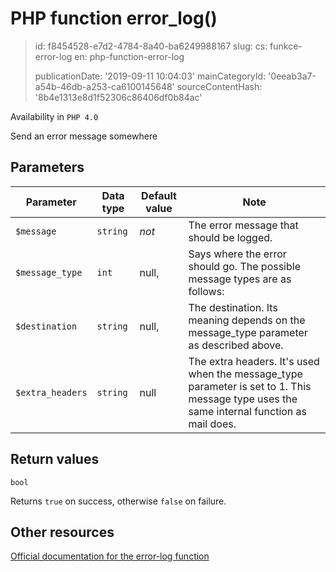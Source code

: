 PHP function error_log()
========================

> id: f8454528-e7d2-4784-8a40-ba6249988167
> slug:
> 	cs: funkce-error-log
> 	en: php-function-error-log
> 
> publicationDate: '2019-09-11 10:04:03'
> mainCategoryId: '0eeab3a7-a54b-46db-a253-ca6100145648'
> sourceContentHash: '8b4e1313e8d1f52306c86406df0b84ac'

Availability in `PHP 4.0`

Send an error message somewhere


Parameters
--------------

| Parameter | Data type | Default value | Note |
|-----|-----|-----|-----|
| `$message` | `string` | *not* | The error message that should be logged. |
| `$message_type` | `int` | null, | Says where the error should go. The possible message types are as follows: |
| `$destination` | `string` | null, | The destination. Its meaning depends on the message_type parameter as described above. |
| `$extra_headers` | `string` | null | The extra headers. It's used when the message_type parameter is set to 1. This message type uses the same internal function as mail does. |


Return values
----------------

`bool`

Returns `true` on success, otherwise `false` on failure.

Other resources
------------

[Official documentation for the error-log function](https://www.php.net/manual/en/function.error-log.php)
